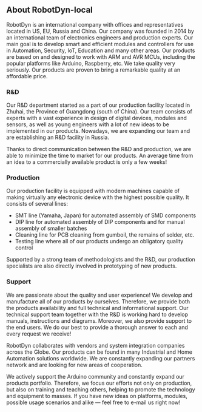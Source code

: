 <h2>About RobotDyn-local</h2>
<p>RobotDyn is an international company with offices and representatives located in US, EU, Russia and China. Our
    company was founded in 2014 by an international team of electronics engineers and production experts. Our main goal
    is to develop smart and efficient modules and controllers for use in Automation, Security, IoT, Education and many
    other areas. Our products are based on and designed to work with ARM and AVR MCUs, including the popular platforms
    like Arduino, Raspberry, etc. We take quality very seriously. Our products are proven to bring a remarkable quality
    at an affordable price.</p>


<h3>R&D</h3>
<p>Our R&D department started as a part of our production facility located in Zhuhai, the Province of Guangdong (south
    of China). Our team consists of experts with a vast experience in design of digital devices, modules and sensors,
    as well as young engineers with a lot of new ideas to be implemented in our products. Nowadays, we are expanding
    our team and are establishing an R&D facility in Russia.</p>

<p>Thanks to direct communication between the R&D and production, we are able to minimize the time to market for our
    products. An average time from an idea to a commercially available product is only a few weeks!</p>

<h3>Production</h3>
<p>Our production facility is equipped with modern machines capable of making virtually any electronic device with the
    highest possible quality. It consists of several lines:</p>

<ul>
    <li>SMT line (Yamaha, Japan) for automated assembly of SMD components</li>
    <li> DIP line for automated assembly of DIP components and for manual assembly of smaller batches</li>
    <li>Cleaning line for PCB cleaning from gumboil, the remains of solder, etc.</li>
    <li>Testing line where all of our products undergo an obligatory quality control</li>
</ul>
<p>Supported by a strong team of methodologists and the R&D, our production specialists are also directly involved in
    prototyping of new products.</p>

<h3>Support</h3>
<p>We are passionate about the quality and user experience! We develop and manufacture all of our products by
    ourselves. Therefore, we provide both the products availability and full technical and informational support. Our
    technical support team together with the R&D is working hard to develop manuals, instructions and diagrams.
    Moreover, we also provide support to the end users. We do our best to provide a thorough answer to each and every
    request we receive!</p>



<p>RobotDyn collaborates with vendors and system integration companies across the Globe. Our products can be found in
    many Industrial and Home Automation solutions worldwide. We are constantly expanding our partners network and are
    looking for new areas of cooperation.</p>

<p>We actively support the Arduino community and constantly expand our products portfolio. Therefore, we focus our
    efforts not only on production, but also on training and teaching others, helping to promote the technology and
    equipment to masses. If you have new ideas on platforms, modules, possible usage scenarios and alike — feel free to
    e-mail us right now!</p>
